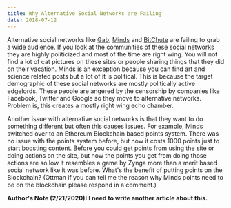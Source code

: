```yaml
---
title: Why Alternative Social Networks are Failing
date: 2018-07-12
---
```

<p>Alternative social networks like <a href="https://gab.ai" data-linktype="external" data-val="https://gab.ai">Gab</a>, <a href="https://minds.com" data-linktype="external" data-val="https://minds.com">Minds</a> and <a href="https://bitchute.com" data-linktype="external" data-val="https://bitchute.com">BitChute</a> are failing to grab a wide audience. If you look at the communities of these social networks they are highly politicized and most of the time are right wing. You will not find a lot of cat pictures on these sites or people sharing things that they did on their vacation. Minds is an exception because you can find art and science related posts but a lot of it is political. This is because the target demographic of these social networks are mostly politically active edgelords. These people are angered by the censorship by companies like Facebook, Twitter and Google so they move to alternative networks. Problem is, this creates a mostly right wing echo chamber.</p>
<p></p>
<p>Another issue with alternative social networks is that they want to do something different but often this causes issues. For example, Minds switched over to an Ethereum Blockchain based points system. There was no issue with the points system before, but now it costs 1000 points just to start boosting content. Before you could get points from using the site or doing actions on the site, but now the points you get from doing those actions are so low it resembles a game by Zynga more than a merit based social network like it was before. What's the benefit of putting points on the Blockchain? (Ottman if you can tell me the reason why Minds points need to be on the blockchain please respond in a comment.)</p>

**Author's Note (2/21/2020): I need to write another article about this.**
